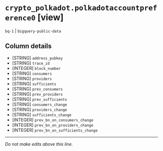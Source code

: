 # `crypto_polkadot.polkadotaccountpreference0` [view]
`bq-1` | `bigquery-public-data`

## Column details
* [STRING]    `address_pubkey`
* [STRING]    `trace_id`
* [INTEGER]   `block_number`
* [STRING]    `consumers`
* [STRING]    `providers`
* [STRING]    `sufficients`
* [STRING]    `prev_consumers`
* [STRING]    `prev_providers`
* [STRING]    `prev_sufficients`
* [STRING]    `consumers_change`
* [STRING]    `providers_change`
* [STRING]    `sufficients_change`
* [INTEGER]   `prev_bn_on_consumers_change`
* [INTEGER]   `prev_bn_on_providers_change`
* [INTEGER]   `prev_bn_on_sufficients_change`

-------------------------------------------------------------------------------
*Do not make edits above this line.*
